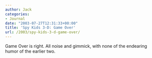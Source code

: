 ```yaml
---
author: Jack
categories:
- Journal
date: "2003-07-27T12:31:33+00:00"
title: 'Spy Kids 3-D: Game Over'
url: /2003/spy-kids-3-d-game-over/
---
```


Game Over is right. All noise and gimmick, with none of the endearing humor of the earlier two.